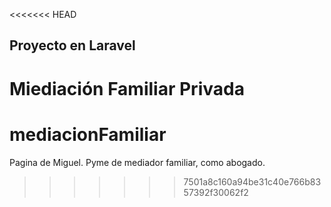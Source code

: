 <<<<<<< HEAD
## Proyecto en Laravel

Miediación Familiar Privada
=======
# mediacionFamiliar
Pagina de Miguel. Pyme de mediador familiar, como abogado.
>>>>>>> 7501a8c160a94be31c40e766b8357392f30062f2
